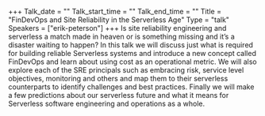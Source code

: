 +++
Talk_date = ""
Talk_start_time = ""
Talk_end_time = ""
Title = "FinDevOps and Site Reliability in the Serverless Age"
Type = "talk"
Speakers = ["erik-peterson"]
+++
Is site reliability engineering and serverless a match made in heaven or is something missing and it’s a disaster waiting to happen? In this talk we will discuss just what is required for building reliable Serverless systems and introduce a new concept called FinDevOps and learn about using cost as an operational metric. We will also explore each of the SRE principals such as embracing risk, service level objectives, monitoring and others and map them to their serverless counterparts to identify challenges and best practices. Finally we will make a few predictions about our serverless future and what it means for Serverless software engineering and operations as a whole.
